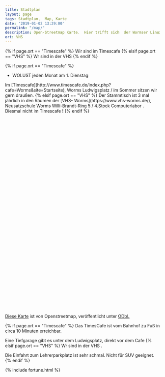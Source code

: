 ```yaml
---
title: Stadtplan
layout: page
tags: Stadtplan,  Map, Karte
date: '2019-01-02 13:29:00'
permalink: "/map/"
description: Open-Streetmap Karte.  Hier trifft sich  der Wormser Linux User Stammtisch
ort: VHS
---
```


{% if page.ort == "Timescafe" %}
Wir sind im Timescafe
{% elsif page.ort == "VHS" %}
Wr sind in der VHS
{% endif %}


{% if page.ort == "Timescafe" %}
<ul>
<li>WOLUST jeden Monat am 1. Dienstag</li>
</ul>
Im [Timescafe](http://www.timescafe.de/index.php?cafe=Worms&site=Startseite), Worms Ludwigsplatz / im Sommer sitzen wir gern draußen.
{% elsif page.ort == "VHS" %}
Der Stammtisch ist 3 mal jährlich in  den Räumen der [VHS- Worms](https://www.vhs-worms.de/), Neusatzschule Worms Willi-Brandt-Ring 5 / 4.Stock Computerlabor .
<br />
Diesmal nicht im Timescafe !
{% endif %}

<style>
			#map {
						height: 637px;
		}
	</style>
<div id='map'></div>

<script>

var cities = L.layerGroup();

{% if page.ort == "Timescafe" %}
 L.marker([49.632493, 8.363262]).addTo(cities).bindPopup('<b>Linux Stammtisch !</b><br>im Timescafe.').openPopup();
 var circle = L.circle([49.632493, 8.363262], {
{% elsif page.ort == "VHS" %}
L.marker([49.627460,8.357028]).addTo(cities).bindPopup('<b>Linux Stammtisch !</b><br>VHS Neusatzschule').openPopup();
var circle = L.circle([49.627460,8.357028], {
{% endif %}
	
    color: 'grey',
    fillColor: '#f03',
    fillOpacity: 0.2,
    radius: 500
}).addTo(cities);

circle.bindPopup("Noch maximal 500 Meter.");

	function success(position) { 
 var latitude = position.coords.latitude; 
 var longitude = position.coords.longitude; 
 	 
	
	L.marker([latitude, longitude]).bindPopup('Dein Standort.').addTo(cities);
	
	}
	function error() { 
	}
	
navigator.geolocation.getCurrentPosition(success, error);

	var mbAttr = 'Map data &copy; <a href="https://www.openstreetmap.org/">OpenStreetMap</a> contributors, ' +
			'<a href="https://creativecommons.org/licenses/by-sa/2.0/">CC-BY-SA</a>, ' +
			'Imagery © <a href="https://www.mapbox.com/">Mapbox</a>',
		mbUrl = 'https://api.tiles.mapbox.com/v4/{id}/{z}/{x}/{y}.png?access_token=pk.eyJ1IjoiZGV3b21zZXIiLCJhIjoiY2p1NXByNTI1MHF3NjRkbzJ4bzdyemRrayJ9.gs3MZEcigyG_wdlH_q1Q1w';
		

	
		

	var grayscale   = L.tileLayer(mbUrl, {id: 'mapbox.light', attribution: mbAttr}),
		streets  = L.tileLayer(mbUrl, {id: 'mapbox.streets',   attribution: mbAttr});
	var map = L.map('map', {
{% if page.ort == "Timescafe" %}
center: [49.63290, 8.36309],
{% elsif page.ort == "VHS" %}
center: [49.627460,8.357028],
{% endif %}	

		
		zoom: 15,
		layers: [ streets,cities]
	});

	var baseLayers = {
		
		"Strassen": streets
	};

	var overlays = {
		"Standort": cities
	};

	L.control.layers(baseLayers, overlays).addTo(map);
	
 
</script>

[Diese Karte](https://www.openstreetmap.org/search?query=Worms%20Ludwigsplatz#map=19/49.63256/8.36326&layers=N) ist von Openstreetmap, veröffentlicht unter <a href="http://opendatacommons.org/licenses/odbl/">ODbL</a>

{% if page.ort == "Timescafe" %}
Das TimesCafe ist vom Bahnhof zu Fuß in circa 10 Minuten erreichbar.

Eine Tiefgarage gibt es unter dem Ludwigsplatz, direkt vor dem Cafe
{% elsif page.ort == "VHS" %}
Wr sind in der VHS .

Die Einfahrt zum Lehrerparkplatz ist sehr schmal. Nicht für SUV geeignet.
{% endif %}

{% include fortune.html %}
